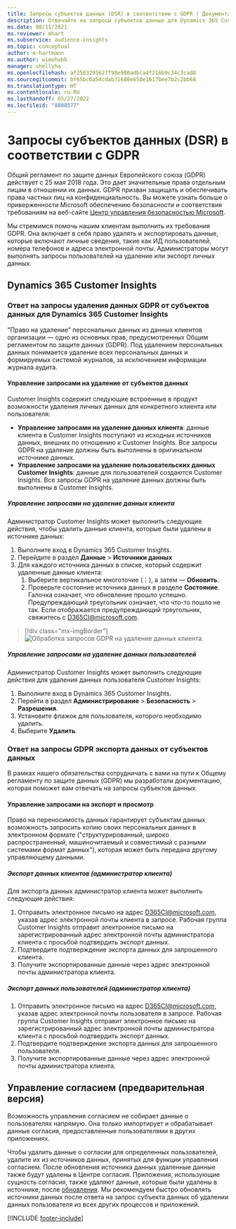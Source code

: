 ```yaml
---
title: Запросы субъектов данных (DSR) в соответствии с GDPR | Документация Майкрософт
description: Отвечайте на запросы субъектов данных для Dynamics 365 Customer Insights.
ms.date: 08/11/2021
ms.reviewer: mhart
ms.subservice: audience-insights
ms.topic: conceptual
author: m-hartmann
ms.author: wimohabb
manager: shellyha
ms.openlocfilehash: af2583295627f98e980adbca4f216b9c34c3cad8
ms.sourcegitcommit: bf65bc0a54cdab71680e658e1617bee7b2c2bb68
ms.translationtype: HT
ms.contentlocale: ru-RU
ms.lasthandoff: 05/27/2022
ms.locfileid: "8808577"
---
```

# <a name="data-subject-rights-dsr-requests-under-gdpr"></a>Запросы субъектов данных (DSR) в соответствии с GDPR

Общий регламент по защите данных Европейского союза (GDPR) действует с 25 мая 2018 года. Это дает значительные права отдельным лицам в отношении их данных. GDPR призван защищать и обеспечивать права частных лиц на конфиденциальность. Вы можете узнать больше о приверженности Microsoft обеспечению безопасности и соответствия требованиям на веб-сайте [Центр управления безопасностью Microsoft](https://www.microsoft.com/trust-center).

Мы стремимся помочь нашим клиентам выполнить их требования GDPR. Она включает в себя право удалять и экспортировать данные, которые включают личные сведения, такие как ИД пользователей, номера телефонов и адреса электронной почты. Администраторы могут выполнять запросы пользователей на удаление или экспорт личных данных.

## <a name="dynamics-365-customer-insights"></a>Dynamics 365 Customer Insights

### <a name="responding-to-gdpr-data-subject-delete-requests-for-dynamics-365-customer-insights"></a>Ответ на запросы удаления данных GDPR от субъектов данных для Dynamics 365 Customer Insights

"Право на удаление" персональных данных из данных клиентов организации — одно из основных прав, предусмотренных Общим регламентом по защите данных (GDPR). Под удалением персональных данных понимается удаление всех персональных данных и формируемых системой журналов, за исключением информации журнала аудита.

#### <a name="manage-data-subject-delete-requests"></a>Управление запросами на удаление от субъектов данных

Customer Insights содержит следующие встроенные в продукт возможности удаления личных данных для конкретного клиента или пользователя:

- **Управление запросами на удаление данных клиента**: данные клиента в Customer Insights поступают из исходных источников данных, внешних по отношению к Customer Insights. Все запросы GDPR на удаление должны быть выполнены в оригинальном источнике данных.
- **Управление запросами на удаление пользовательских данных Customer Insights**: данные для пользователей создаются Customer Insights. Все запросы GDPR на удаление данных должны быть выполнены в Customer Insights.

##### <a name="manage-requests-to-delete-customer-data"></a>Управление запросами на удаление данных клиента

Администратор Customer Insights может выполнить следующие действия, чтобы удалить данные клиента, которые были удалены в источнике данных:

1. Выполните вход в Dynamics 365 Customer Insights.
2. Перейдите в раздел **Данные** > **Источники данных**
3. Для каждого источника данных в списке, который содержит удаленные данные клиента:
   1. Выберите вертикальное многоточие (&vellip;), а затем — **Обновить**.
   2. Проверьте состояние источника данных в разделе **Состояние**. Галочка означает, что обновление прошло успешно. Предупреждающий треугольник означает, что что-то пошло не так. Если отображается предупреждающий треугольник, свяжитесь с D365CI@microsoft.com.

> [!div class="mx-imgBorder"]
> ![Обработка запросов GDPR на удаление данных клиента.](media/gdpr-data-sources.png "Обработка запросов GDPR на удаление данных клиента")

##### <a name="manage-delete-requests-for-user-data"></a>Управление запросами на удаление данных пользователей

Администратор Customer Insights может выполнить следующие действия для удаления данных пользователя Customer Insights:

1. Выполните вход в Dynamics 365 Customer Insights.
2. Перейти в раздел **Администрирование** > **Безопасность** > **Разрешения**.
3. Установите флажок для пользователя, которого необходимо удалить.
4. Выберите **Удалить**.

### <a name="responding-to-gdpr-data-subject-export-requests"></a>Ответ на запросы GDPR экспорта данных от субъектов данных

В рамках нашего обязательства сотрудничать с вами на пути к Общему регламенту по защите данных (GDPR) мы разработали документацию, которая поможет вам отвечать на запросы субъектов данных.

#### <a name="manage-export-and-view-requests"></a>Управление запросами на экспорт и просмотр

Право на переносимость данных гарантирует субъектам данных возможность запросить копию своих персональных данных в электронном формате ("структурированный, широко распространенный, машиночитаемый и совместимый с разными системами формат данных"), которая может быть передана другому управляющему данными.

##### <a name="export-customer-data-tenant-admin"></a>Экспорт данных клиентов (администратор клиента)

Для экспорта данных администратор клиента может выполнить следующие действия:

1. Отправить электронное письмо на адрес D365CI@microsoft.com, указав адрес электронной почты клиента в запросе. Рабочая группа Customer Insights отправит электронное письмо на зарегистрированный адрес электронной почты администратора клиента с просьбой подтвердить экспорт данных.
2. Подтвердите подтверждение экспорта данных для запрошенного клиента.
3. Получите экспортированные данные через адрес электронной почты администратора клиента.

##### <a name="export-user-data-tenant-admin"></a>Экспорт данных пользователей (администратор клиента)

1. Отправить электронное письмо на адрес D365CI@microsoft.com, указав адрес электронной почты пользователя в запросе. Рабочая группа Customer Insights отправит электронное письмо на зарегистрированный адрес электронной почты администратора клиента с просьбой подтвердить экспорт данных.
2. Подтвердите подтверждение экспорта данных для запрошенного пользователя.
3. Получите экспортированные данные через адрес электронной почты администратора клиента.

## <a name="consent-management-preview"></a>Управление согласием (предварительная версия)

Возможность управления согласием не собирает данные о пользователях напрямую. Она только импортирует и обрабатывает данные согласия, предоставленные пользователями в других приложениях.

Чтобы удалить данные о согласии для определенных пользователей, удалите их из источников данных, принятых для функции управления согласием. После обновления источника данных удаленные данные также будут удалены в Центре согласия. Приложения, использующие сущность согласия, также удаляют данные, которые были удалены в источнике, после [обновления](system.md#refresh-processes). Мы рекомендуем быстро обновлять источники данных после ответа на запрос субъекта данных об удалении данных пользователя из всех других процессов и приложений.

[!INCLUDE [footer-include](includes/footer-banner.md)]
